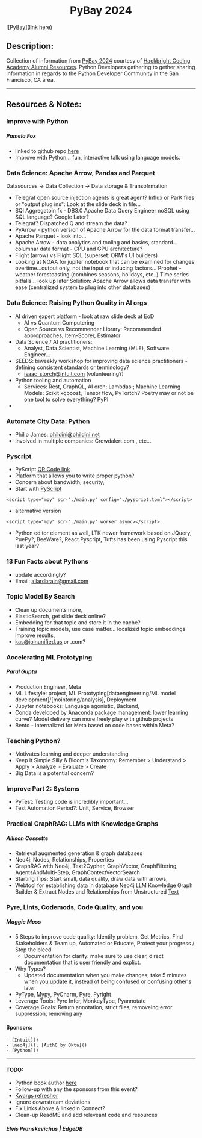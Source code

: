 <h1 align="center">PyBay 2024</h1>

![PyBay](link here)

## Description:
Collection of information from [PyBay 2024](https://pybay.org/) courtesy of [Hackbright Coding Academy Alumni Resources](https://hackbrightacademy.com/). Python Developers gathering to gether sharing information in regards to the Python Developer Community in the San Francisco, CA area. 

--------------------------
## Resources & Notes:

<h3>Improve with Python </h3>
<h5>Pamela Fox</h5>

- linked to github repo [here](https://pamelafox.github.io/improv-with-python/)
- Improve with Python... fun, interactive talk using language models.

<h3>Data Science: Apache Arrow, Pandas and Parquet</h3>

Datasources -> Data Collection -> Data storage & Transofrmation
- Telegraf open source injection agents is great agent? Influx or ParK files or "output plug ins": Look at the slide deck in file... 
- SQl Aggregatoin fx  - DB3.0 Apache Data Query Engineer noSQL using SQL language? Google Later? 
- Telegraf? Dispatched Q and stream the data? 
- PyArrow - python version of Apache Arrow for the data format transfer...
- Apache Parquet - look into...
- Apache Arrow - data analytics and tooling and basics, standard... columnar data format - CPU and GPU architecture? 
- Flight (arrow) vs Flight SQL (superset: ORM's UI builders)
- Looking at NOAA for jupiter notebook that can be examined for changes overtime...output only, not the input or inducing factors...
   Prophet - weather forestcasting (combines seasons, holidays, etc..) Time series pitfalls... look up later
Solution: Apache Arrow allows data transfer with ease (centralized system to plug into other databases)

<h3>Data Science: Raising Python Quality in AI orgs</h3>

- AI driven expert platform - look at raw slide deck at EoD
    - AI vs Quantum Computering
    - Open Source vs Recommender Library: Recommended approproaches, Item-Scorer, Estimator 
- Data Science / AI practitioners:
    - Analyst, Data Scientist, Machine Learning (MLE), Software Engineer... 
- SEEDS: biweekly workshop for improving data science practitioners - defining consistent standards or terminology? 
    - isaac_storch@intuit.com (volunteering?)
- Python tooling and automation 
    - Services: Rest, GraphQL, AI orch; Lambdas:; Machine Learning Models: Scikit xgboost, Tensor flow, PyTortch?
Poetry may or not be one tool to solve everything? PyPI
- 

<h3>Automate City Data: Python</h3>

- Philip James: phildini@phildini.net 
- Involved in multiple companies: Crowdalert.com , etc... 

<h3>Pyscript</h3>

- PyScript [QR Code link](https://fpliger.pyscriptapps.com/talks-pybay-2024/latest/)
- Platform that allows you to write proper python? 
- Concern about bandwidth, security, 
- Start with [PyScript](https://pyscript.net/)

``` <script type="mpy" scr-"./main.py" config="./pyscript.toml"></script> ```
- alternative version

``` <script type="mpy" scr-"./main.py" worker async></script> ```

- Python editor element as well, LTK newer framework based on JQuery, PuePy?, BeeWare?, React Pyscript, Tufts has been using Pyscript this last year?
  
<h3>13 Fun Facts about Pythons</h3>

- update accordingly? 
- Email: allardbrain@gmail.com

  
<h3>Topic Model By Search</h3>

- Clean up documents more, 
- ElasticSearch, get slide deck online? 
- Embedding for that topic and store it in the cache? 
- Training topic models, use case matter... localized topic embeddings improve results, 
- kas@joinunified.us or .com? 

<h3> Accelerating ML Prototyping</h3>
<h5>Parul Gupta</h5>

- Production Engineer, Meta 
- ML Lifestyle: project, ML Prototyping[dataengineering/ML model development]/[mointoring/analysis], Deployment
- Jupyter notebooks: Language agonistic, Backend, 
- Conda developed by Anaconda package management: lower learning curve? Model delivery can more freely play with github projects
- Bento - internalized for Meta based on code bases within Meta? 

<h3>Teaching Python?</h3>

- Motivates learning and deeper understanding 
- Keep it Simple Silly & Bloom's Taxonomy: Remember > Understand > Apply > Analyze > Evaluate > Create
- Big Data is a potential concern? 

<h3>Improve Part 2: Systems</h3>

- PyTest: Testing code is incredibly important...
- Test Automation Period?: Unit, Service, Browser

<h3>Practical GraphRAG: LLMs with Knowledge Graphs</h3>
<h5>Allison Cossette</h5>

- Retrieval augmented generation & graph databases
- Neo4j: Nodes, Relationships, Properties
- GraphRAG with Neo4j, Text2Cypher, GraphVector, GraphFiltering, AgentsAndMulti-Step, GraphContextVectorSearch
- Starting Tips: Start small, data quality, draw data with arrows, 
- Webtool for establishing data in database Neo4j LLM Knowledge Graph Builder & Extract Nodes and Relationships from Unstructured [Text](https://neo4j.com/labs/genai-ecosystem/llm-graph-builder/)

<h3>Pyre, Lints, Codemods, Code Quality, and you</h3>
<h5>Maggie Moss</h5>

- 5 Steps to improve code quality: Identify problem, Get Metrics, Find Stakeholders & Team up, Automated or Educate, Protect your progress / Stop the bleed
    - Documentation for clarity: make sure to use clear, direct documentation that is user friendly and explict. 
- Why Types? 
    - Updated documentation when you make changes, take 5 minutes when you update it, instead of being confused or confusing other's later
- PyType, Mypy, PyCharm, Pyre, Pyright
- Leverage Tools: Pyre Infer, MonkeyType, Pyannotate
- Coverage Goals: Return annotation, strict files, removeing error suppression, removing any

#### **Sponsors:** 
    - [Intuit]()
    - [neo4j](), [Auth0 by Okta]()
    - [Python]()


---------
#### TODO: 
-  Python book author [here](https://hairysun.com/how-i-spent-three-years-writing-a-book)
- Follow-up with any the sponsors from this event?
- [Kwargs refresher](https://book.pythontips.com/en/latest/args_and_kwargs.html)
- Ignore downstream deviations
- Fix Links Above & linkedIn Connect?
- Clean-up ReadME and add releveant code and resources
<h5>Elvis Pranskevichus | EdgeDB</h5>


<!-- 
### TODO stx: 
Future Structure (stx):

--> 

